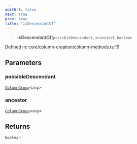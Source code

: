```yaml
---
editUrl: false
next: true
prev: true
title: "isDescendantOf"
---
```


> **isDescendantOf**(`possibleDescendant`, `ancestor`): `boolean`

Defined in: core/column-creation/column-methods.ts:19

## Parameters

### possibleDescendant

[`ColumnGroup`](/api/interfaces/columngroup/)\<`any`\>

### ancestor

[`ColumnGroup`](/api/interfaces/columngroup/)\<`any`\>

## Returns

`boolean`
